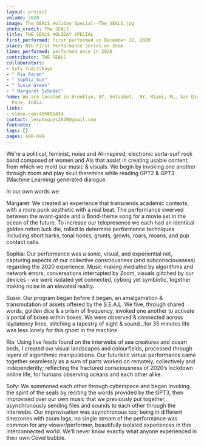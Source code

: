 ```yaml
---
layout: project
volume: 2020
image: The_SEALS_Holiday_Special--The_SEALS.jpg
photo_credit: The SEALS
title: THE SEALS HOLIDAY SPECIAL
first_performed: first performed on December 12, 2020
place: NYU First Performance Series on Zoom
times_performed: performed once in 2020
contributor: THE SEALS
collaborators:
- Sofy Yuditskaya
- " Ria Rajan"
- " Sophia Sun"
- " Susie Green"
- " Margaret Schedel"
home: We are located in Brooklyn, NY, Setauket,  NY, Miami, FL, San Diego, CA, and
  Pune, India.
links:
- vimeo.com/495691434
contact: lesphoques2020@gmail.com
footnote: ''
tags: []
pages: 698-699
---
```






We’re a political, feminist, noise and AI-inspired, electronic sorta-surf rock band composed of women and AIs that assist in creating usable content; from which we mold our music & visuals. We begin by invoking one another through zoom and play skull theremins while reading GPT2 & GPT3 (Machine Learning) generated dialogue.


In our own words we:


Margaret: We created an experience that transcends academic contexts, with a more punk aesthetic with a real beat. The performance swerved between the avant-garde and a Bond-theme song for a movie set in the ocean of the future. To increase our telepresence we each had an identical golden rotten luck die, rolled to determine performance techniques including short barks, tonal honks, grunts, growls, roars, moans, and pup contact calls.


Sophia: Our performance was a sonic, visual, and experiential net, capturing aspects of our collective consciousness (and subconsciousness) regarding the 2020 experience. Music making mediated by algorithms and network errors, conversations interrupted by Zoom, visuals glitched by our devices - we were isolated yet connected, cyborg yet symbiotic, together making noise in an elevated reality.


Susie: Our program began before it began, an amalgamation & transmutation of assets offered by the S.E.A.L. We five, through shared words, golden dice & a prism of frequency, invoked one another to activate a portal of boxes within boxes. We were observed & connected across lay/latency lines, stitching a tapestry of sight & sound...for 35 minutes life was less lonely for this ghost in the machine.


Ria: Using live feeds found on the interwebs of sea creatures and ocean beds, I created our visual landscapes and colourfields, processed through layers of algorithmic manipulations. Our futuristic virtual performance came together seamlessly as a sum of parts worked on remotely, collectively and independently; reflecting the fractured consciousness of 2020’s lockdown online life, for humans observing oceans and each other alike.


Sofy: We summoned each other through cyberspace and began invoking the spirit of the seals by reciting the words provided by the GPT3, then improvised over our own music that we previously put together, asynchronously sending files and sounds to each other through the interwebs. Our improvisation was asynchronous too; being in different timezones with zoom lags, no single stream of the performance was common for any viewer/performer, beautifully isolated experiences in this interconnected world. We’ll never know exactly what anyone experienced in their own Covid bubble.
